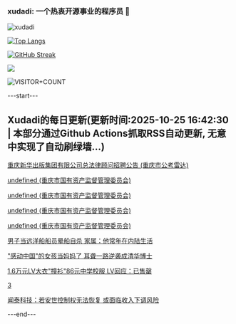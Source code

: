 ### xudadi: 一个热衷开源事业的程序员 👋

![xudadi](https://github-readme-stats-git-masterorgs-github-readme-stats-team.vercel.app/api?username=xudadi)

[![Top Langs](https://github-readme-stats.vercel.app/api/top-langs/?username=xudadi)](https://github.com/anuraghazra/github-readme-stats)

[![GitHub Streak](https://streak-stats.demolab.com?user=xudadi&locale=zh_Hans)](https://git.io/streak-stats)

![](https://raw.githubusercontent.com/xudadi/xudadi/main/assets/github-contribution-grid-snake.svg)

![VISITOR+COUNT](https://komarev.com/ghpvc/?username=xudadi&label=VISITOR+COUNT)


---start---

## Xudadi的每日更新(更新时间:2025-10-25 16:42:30 | 本部分通过Github Actions抓取RSS自动更新, 无意中实现了自动刷绿墙...)

[重庆新华出版集团有限公司总法律顾问招聘公告 (重庆市公考雷达)](https://www.gongkaoleida.com/article/2663084)

[undefined (重庆市国有资产监督管理委员会)](https://dadilab.github.io/feeds/all.xml)

[undefined (重庆市国有资产监督管理委员会)](https://dadilab.github.io/feeds/all.xml)

[undefined (重庆市国有资产监督管理委员会)](https://dadilab.github.io/feeds/all.xml)

[undefined (重庆市国有资产监督管理委员会)](https://dadilab.github.io/feeds/all.xml)

[男子当远洋船船员晕船自杀 家属：他常年在内陆生活](https://m.163.com/news/article/KCN80K53051492T3.html)

["感动中国"的女孩当妈妈了 耳聋一路逆袭成清华博士](https://m.163.com/news/article/KCN1SNQL05345ARG.html)

[1.6万元LV大衣"撞衫"86元中学校服 LV回应：已售罄](https://m.163.com/news/article/KCLL4JQ10519DDQ2.html)

[3](https://m.163.com/touch/news/sub/domestic)

[闻泰科技：若安世控制权无法恢复 或面临收入下调风险](https://m.163.com/news/article/KCM3PDNJ0512B07B.html)

---end---
